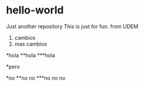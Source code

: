 # hello-world
Just another repository
This is just for fun.
from UDEM  

1. cambios
2. mas cambios

*hola
**hola
***hola


*pero

*no
**no no
***no no no

